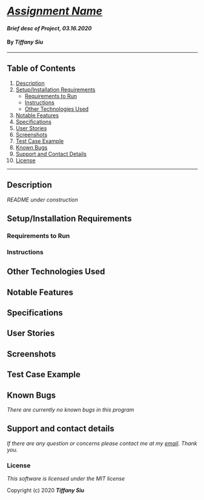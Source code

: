 # _[Assignment Name](https://github.com/TSiu88/#)_

#### _Brief desc of Project, 03.16.2020_
<!-- ##### _Version 1.1 Updated 01.11.2020_ -->

#### By _**Tiffany Siu**_

<!-- [![Project Status: Inactive – The project has reached a stable, usable state but is no longer being actively developed; support/maintenance will be provided as time allows.](https://www.repostatus.org/badges/latest/inactive.svg)](https://www.repostatus.org/#inactive) -->
<!-- [![Project Status: Active – The project has reached a stable, usable state and is being actively developed.](https://www.repostatus.org/badges/latest/active.svg)](https://www.repostatus.org/#active) -->
<!-- [![Project Status: WIP – Initial development is in progress, but there has not yet been a stable, usable release suitable for the public.](https://www.repostatus.org/badges/latest/wip.svg)](https://www.repostatus.org/#wip) -->
<!-- ![LastCommit](https://img.shields.io/github/last-commit/tsiu88/wordcounter-csharp)
![Languages](https://img.shields.io/github/languages/top/tsiu88/wordcounter-csharp)
[![MIT license](https://img.shields.io/badge/License-MIT-orange.svg)](https://lbesson.mit-license.org/) -->

---
## Table of Contents
1. [Description](#description)
2. [Setup/Installation Requirements](#setup/installation-requirements)
    - [Requirements to Run](#requirements-to-run)
    - [Instructions](#instructions)
    - [Other Technologies Used](#other-technologies-used)
3. [Notable Features](#notable-features)
4. [Specifications](#specifications)
5. [User Stories](#user-stories)
6. [Screenshots](#screenshots)
7. [Test Case Example](#test-case-example)
8. [Known Bugs](#known-bugs)
9. [Support and Contact Details](#support-and-contact-details)
10. [License](#license)
---
## Description

_README under construction_
<!-- _Detailed desc w/ purpose/usage, what does, motivation to create, why exists, other info for users/developers to have_ -->

## Setup/Installation Requirements

<!-- _This program requires .NET Core SDK to run. [Here is a free tutorial](https://www.learnhowtoprogram.com/c-and-net/getting-started-with-c/installing-c-and-net) for installing .NET on Mac or Windows 10 from the [official website](https://dotnet.microsoft.com/download/dotnet-core/)._ 

_This program also makes use of SQL databases. We recommend using MySQL Workbench to build your databases. [Here is a free tutorial](https://www.learnhowtoprogram.com/c-and-net/getting-started-with-c/installing-and-configuring-mysql) for installing MySQL WorkBench and MySQL Community Server on Mac (using links [Mac1](https://dev.mysql.com/downloads/file/?id=484914) and [Mac2](https://dev.mysql.com/downloads/file/?id=484391)) or [Windows 10](https://dev.mysql.com/downloads/file/?id=484919)._ -->

### Requirements to Run
<!-- #### C#
* _.NET Core_
* _ASP.NET Core MVC_
* _MySQL Workbench_
* _MySQL Community Server_
* _Entity Framework_
* _Command Prompt_
* _Web Browser_ -->

<!-- #### Javascript
* _Web Browser_
* _Webpack_
* _Node.js_
* _NPM_
* _API KEY_ -->

### Instructions

<!-- *This application may be viewed by:*

1. Download and install .NET Core from the [official website](https://dotnet.microsoft.com/download/dotnet-core/)
2. Download and install MySQL Workbench and Community Server for Mac or Windows by following the instructions [here](https://www.learnhowtoprogram.com/c-and-net/getting-started-with-c/installing-and-configuring-mysql).
3. Click clone the [repository](https://github.com/TSiu88/HairSalon.git) from my [GitHub page](https://github.com/TSiu88) to copy the repository link
4. Use a command line interface to type `git clone (repository-link-here)` to copy the project into the current folder and then move into the repository's directory that was just created with `cd (project-name-here)`
5. Start up a local server by opening MySQL Workbench and adding a `MySQL Connections` using the default IP address and Port (IP 127.0.0.1, Port 3306), username (root), and password from setup.
6. Construct the database by entering in the following lines under the `Query 1` section and then clicking execute:
  >
    CREATE DATABASE tiffany_siu;
    USE tiffany_siu;
    CREATE TABLE stylists (id serial PRIMARY KEY, name VARCHAR(255));
    CREATE TABLE clients (id serial PRIMARY KEY, description VARCHAR(255));
7. Run `dotnet restore` and `dotnet build` in command line interface of the repository's main project directory
8. Run `dotnet run` to start up the program in the command line interface
9. Type the URL listed under "Now listening on:" into a web browser to run -->

<!-- *This page may be viewed by:*

1. Download and install .NET Core from the [official website](https://dotnet.microsoft.com/download/dotnet-core/)
2. Clone the [repository](https://github.com/TSiu88/csharp-bakery.git) from my [GitHub page](https://github.com/TSiu88)
3. Use a command line interface to move to the repository's directory with `cd project-directory`
4. Run `dotnet restore` and `dotnet build` in command line interface of the repository's directory
5. Run `dotnet run` to start up the program in the command line interface
6. Type the URL listed under "Now listening on:" into a web browser  -->

<!-- 1. Download and install Node.js from the [official website](https://nodejs.org/en/download/)
2. Clone the [repository](https://github.com/TSiu88/beep-boop.git) from my [GitHub page](https://github.com/TSiu88)
3. Use a command line/Bash to move to the project directory with `cd project-directory`
4. Run `npm install` to get all dependencies. 
5. Run `npm run start` to start up the program -->

<!-- _This page may be viewed by cloning the [repository](https://github.com/TSiu88/beep-boop.git) from my [GitHub page](https://github.com/TSiu88) and opening the **index.html** file in any web browser._ -->

<!-- _Other things need to run like servers, databases, code, how to install and use program_ -->

## Other Technologies Used
<!-- #### C#
* _C#_
* _HTML_
* _CSS_
* _MSTest_
* _Razor_
* _Markdown_ -->

<!-- #### Javascript
* _HTML_
* _CSS_
* _Javascript_
* _JQuery 3.4.1_
* _Bootstrap 4.4.1_
* _ESLint_
* _Babel_
* _Jest_
* _Markdown_ -->

## Notable Features
<!-- _features that make project stand out_ -->

## Specifications

<!-- * _List of features the program should do, from simplest to more complex, handling all possible cases.  Can do as text or put in table, with example input and output_
  * _Example Input: expected input_
  * _Example Output: expected output_
* _Example: The program does nothing to non-alphabetical characters, since they do not contain consonants or vowels._
  * _Example Input: 3_
  * _Example Output: 3_
* _Example: The program adds "way" to single-letter words beginning with a vowel._
  * _Example Input: i_
  * _Example Output: iway_
* _The program adds "way" to multi-letter words beginning with a vowel._
  * _Example Input: open_
  * _Example Output: openway_
* _The program takes the single consonant from the beginning of the word and adds to the end with "ay"_
  * _Example Input: latin_
  * _Example Output: atinlay_
* _The program takes all consecutive consonants from the beginning of the word and adds them to the end with "ay"_
  * _Example Input: translator_
  * _Example Output: anslatortray_
* _The program takes beginning consonants and if it contains "q", also take the "u" after it and add them to the end with "ay"_
  * _Example Input: squeal_
  * _Example Output: ealsquay_
* _Etc._ -->

<!-- <details>
  <summary>Click to expand to view specifications</summary>

| Specification | Input | Output |
| :-------------     | :------------- | :------------- |
| **The program displays welcome message and menu with prices** | Application start | Welcome message and menu displayed |
| **The program displays special deals in readable format** | Application start | Special deals displayed ("Buy 2, get 1 free" "3 for $5") |
| **The program takes input of user that is not an integer, then assume 0 ordered** | Bread="aaa", Pastry="" | Bread=0, Pastry=0 |
| **The program takes number of loaves of bread and pastries and displays totals** | Bread=4, Pastry=4 | Bread=$20, Pastry=$8, Total=$28 |
| **If input qualifies for special deals, costs calculated using discounted price** | Bread=3, Pastry=3 | Bread=$10, Pastry=$5, Total=$15 |

</details> -->

## User Stories

<!-- * As a scheduler, I want to be able to organize nurses vacation schedules without much paperwork so that I can be more efficient.
* As a scheduler, I want to see a list of requests with the overlapping dates and the nurses that sent in the requests organized by priority so I can see which staff member should have priority in getting the request approved. -->

<!-- * Give stories for people who will use this project and what they'd want it to do.  Can include customers/end users, programmers that maintain code, etc. Use "As a <job title/type of user/etc>, I want to...<what want program to achieve>... so that I can...<reason>.-->


## Screenshots

<!-- _Here is a snippet of what the input looks like:_

![Snippet of input fields](img/snippet1.png)

_Here is a preview of what the output looks like:_

![Snippet of output box](img/snippet2.png) -->

<!-- _{Show pictures using ![alt text](image.jpg), show what library does as concisely as possible but don't need to explain how project solves problem from `code`_ -->

## Test Case Example
<!-- _Tests are done through MSTest and are run from the command line prompt with `dotnet test` from the `ProjectName.Tests` directory. -->
<!-- _Tests are done through Jest and are run from the command line prompt with `npm test`._ -->

<!-- _Some example tests:_

![Snippet of an example test](img/tester1.png)

![Snippet of an example result](img/tester2.png) -->

<!-- _describe and show how to run tests with `code` examples}_ -->

## Known Bugs

_There are currently no known bugs in this program_

## Support and contact details

_If there are any question or concerns please contact me at my [email](mailto:tsiu88@gmail.com). Thank you._

<!-- _If there are any question or concerns please contact us at our emails: [Tiffany Siu](mailto:tsiu88@gmail.com) and [Name](mailto:#). Thank you._ -->

### License

*This software is licensed under the MIT license*

Copyright (c) 2020 **_Tiffany Siu_**
